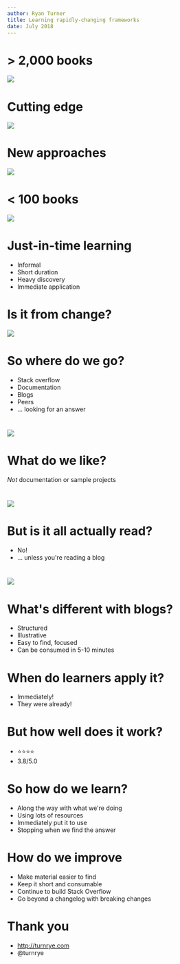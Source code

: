 ```yaml
---
author: Ryan Turner
title: Learning rapidly-changing frameworks
date: July 2018
---
```


# > 2,000 books

![](ios-dev-books.png)

# Cutting edge

![](blade-chili-pepper-moist-60029.jpg)

# New approaches

![](react-native.png)

# < 100 books

![](reactnative-dev-books.png)

# Just-in-time learning

- Informal
- Short duration
- Heavy discovery
- Immediate application

# Is it from change?

![](../survey-results/learning_in_response_to_change.png)

# So where do we go?

- Stack overflow
- Documentation
- Blogs
- Peers
- ... looking for an answer

# 

![](../survey-results/tool_usage.png)

# What do we like?

*Not* documentation or sample projects

#

![](../survey-results/best_tool.png)

# But is it all actually read?

- No!
- ... unless you're reading a blog

#

![](../survey-results/completion_by_tool.png)

# What's different with blogs?

- Structured
- Illustrative
- Easy to find, focused
- Can be consumed in 5-10 minutes

# When do learners apply it?

- Immediately!
- They were already!

# But how well does it work?

- ⭐⭐⭐⭐
- 3.8/5.0

# So how do we learn?

- Along the way with what we're doing
- Using lots of resources
- Immediately put it to use
- Stopping when we find the answer

# How do we improve

- Make material easier to find
- Keep it short and consumable
- Continue to build Stack Overflow
- Go beyond a changelog with breaking changes

# Thank you

- http://turnrye.com
- @turnrye
